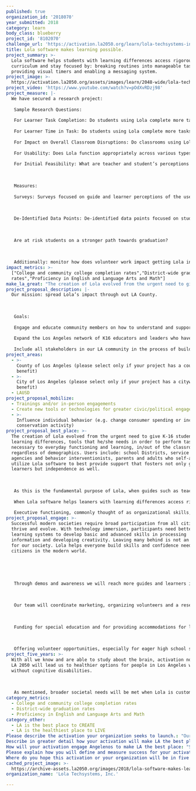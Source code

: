```yaml
---
published: true
organization_id: '2018070'
year_submitted: 2018
category: learn
body_class: blueberry
project_id: '8102070'
challenge_url: 'https://activation.la2050.org/learn/lola-techsystems-inc/'
title: Lola software makes learning possible.
project_summary: >-
  Lola software helps students with learning differences access rigorous
  curriculum and stay focused by: breaking routines into manageable tasks,
  providing visual timers and enabling a messaging system.
project_image: >-
  https://activation.la2050.org/assets/images/learn/2048-wide/lola-techsystems-inc.jpg
project_video: 'https://www.youtube.com/watch?v=pOdXvRDzj98'
project_measure: |-
  We have secured a research project:
   
   Sample Research Questions:
   
   For Learner Task Completion: Do students using Lola complete more tasks during classroom time than without Lola?
   
   For Learner Time in Task: Do students using Lola complete more tasks on time, than without Lola?
   
   For Impact on Overall Classroom Disruptions: Do classrooms using Lola have fewer disruptions than classrooms not using Lola?
   
   For Usability: Does Lola function appropriately across various types of devices, various academic content areas, various student ability level, and various instructional activities?
   
   For Initial Feasibility: What are teacher and student’s perceptions and satisfaction with Lola as a technological support for individual student time on task, student task completion, and impact on overall classroom disruptions.
   
    
   
   Measures:
   
   Surveys: Surveys focused on guide and learner perceptions of the user friendliness of Lola’s Messaging System and Visual Timers will be implemented at both pre and post stages of the study.
   
    
   
   De-Identified Data Points: De-identified data points focused on students and teachers frequency of use of Lola Messaging System and Visual Timers, individual student task completion, and overall classroom task completion will be collected from Lola data system.
   
   
   
   Are at risk students on a stronger path towards graduation?
   
    
   
   Additionally: monitor how does volunteer work impact getting Lola into the the hands of those who need support. Along with impact on the volunteer experience.
impact_metrics: >-
  ["College and community college completion rates","District-wide graduation
  rates","Proficiency in English and Language Arts and Math"]
make_la_great: "The creation of Lola evolved from the urgent need to give K-16 students, with learning differences, tools that he/she needs in order to perform tasks necessary to everyday functioning and learning, in/out of the classroom, regardless of demographics. Users include: school Districts, service provider agencies and behavior interventionists, parents and adults who self-assign utilize Lola software to best provide support that fosters not only growth in learners but independence as well.\r\n \r\n  \r\n \r\n As this is the fundamental purpose of Lola, when guides such as teachers/support personnel/parents utilize all that Lola offers, classrooms and other settings see an increase in ALL student engagement, in promotion of students with below proficient and/or higher skills, along with an increase of teacher effectiveness on classroom management and delivery of instruction in general and access to rigorous curriculum, no matter where the teacher is in his/her career or school address.\r\n \r\n When Lola software helps leaners with learning differences access rigorous curriculum and stay focused by: breaking routines into manageable tasks, providing visual timers, and enabling a messaging system for support, community realizes the value because the learning environment becomes more efficient/effective. \r\n \r\n Executive functioning, commonly thought of as organizational skills, are something that typically developing students acquire over time, but students with various types of learning differences find especially difficult to overcome when reaching for academic success. Approximately 13% of the 55 million preK-12 students in the United States are diagnosed as needing special education services; 64% of these students are categorically labeled as having a Learning Disability or Specific Learning Disability (NCES, 2015). Learning Disabilities and/or Specific Learning Disability can include Dyslexia, Dyscalculia, Auditory and Visual Processing Disorders, and Dysgraphia. Additionally, students with Traumatic Brain Injuries, Other Health Impairments, Attention Deficit Disorder, Attention Deficit Hyperactivity Disorder, and Autism Spectrum Disorder also struggle with executive functioning. Since 2000, categorical areas such as Other Health Impairments and Autism Spectrum Disorders have seen more than 400% increase in diagnosis (NCES, 2015). Supporting the executive functioning of students diagnosed with Learning Disabilities, Traumatic Brain Injuries, Other Health Impairments, and Autism Spectrum Disorders has plagued educators and families alike. Arguably, the most frustrating situations for educators and parents alike include: not being able to support children by giving each child the tools he/she needs to navigate through his or her day with confidence and independence."
project_proposal_description: |-
  Our mission: spread Lola’s impact through out LA County. 
   
   
   
   Goals: 
   
   Engage and educate community members on how to understand and support people who struggle with learning.
   
   Expand the Los Angeles network of K16 educators and leaders who have a knowledge base and the tools to work with people with learning differences toward a goal of independence.
   
   Include all stakeholders in our LA community in the process of building healthy self-esteem for those who guide side-by-side with those who learn.
project_areas:
  - >-
    County of Los Angeles (please select only if your project has a countywide
    benefit)
  - >-
    City of Los Angeles (please select only if your project has a citywide
    benefit)
  - LAUSD
project_proposal_mobilize:
  - Trainings and/or in-person engagements
  - Create new tools or technologies for greater civic/political engagement
  - >-
    Influence individual behavior (e.g. change consumer spending or increase
    conservation activity)
project_proposal_best_place: >-
  The creation of Lola evolved from the urgent need to give K-16 students, with
  learning differences, tools that he/she needs in order to perform tasks
  necessary to everyday functioning and learning, in/out of the classroom,
  regardless of demographics. Users include: school Districts, service provider
  agencies and behavior interventionists, parents and adults who self-assign
  utilize Lola software to best provide support that fosters not only growth in
  learners but independence as well.
   
    
   
   As this is the fundamental purpose of Lola, when guides such as teachers/support personnel/parents utilize all that Lola offers, classrooms and other settings see an increase in ALL student engagement, in promotion of students with below proficient and/or higher skills, along with an increase of teacher effectiveness on classroom management and delivery of instruction in general and access to rigorous curriculum, no matter where the teacher is in his/her career or school address.
   
   When Lola software helps leaners with learning differences access rigorous curriculum and stay focused by: breaking routines into manageable tasks, providing visual timers, and enabling a messaging system for support, community realizes the value because the learning environment becomes more efficient/effective. 
   
   Executive functioning, commonly thought of as organizational skills, are something that typically developing students acquire over time, but students with various types of learning differences find especially difficult to overcome when reaching for academic success. Approximately 13% of the 55 million preK-12 students in the United States are diagnosed as needing special education services; 64% of these students are categorically labeled as having a Learning Disability or Specific Learning Disability (NCES, 2015). Learning Disabilities and/or Specific Learning Disability can include Dyslexia, Dyscalculia, Auditory and Visual Processing Disorders, and Dysgraphia. Additionally, students with Traumatic Brain Injuries, Other Health Impairments, Attention Deficit Disorder, Attention Deficit Hyperactivity Disorder, and Autism Spectrum Disorder also struggle with executive functioning. Since 2000, categorical areas such as Other Health Impairments and Autism Spectrum Disorders have seen more than 400% increase in diagnosis (NCES, 2015). Supporting the executive functioning of students diagnosed with Learning Disabilities, Traumatic Brain Injuries, Other Health Impairments, and Autism Spectrum Disorders has plagued educators and families alike. Arguably, the most frustrating situations for educators and parents alike include: not being able to support children by giving each child the tools he/she needs to navigate through his or her day with confidence and independence.
project_proposal_engage: >-
  Successful modern societies require broad participation from all citizens to
  thrive and evolve. With technology immersion, participants need better
  learning systems to develop basic and advanced skills in processing
  information and developing creativity. Leaving many behind is not an option
  for our society. Lola helps everyone build skills and confidence needed by all
  citizens in the modern world.
   
   
   
   
   
   Through demos and awareness we will reach more guides and learners in Los Angeles who do not know that with just the right amount of support we can transform a struggling learning into an independent confident learner.Our research team will inform next steps, to make sure we continue on the best path.
   
   
   
   Our team will coordinate marketing, organizing volunteers and a research project. We will target our already existing schools network, both LAUSD, non-charter, charter schools, LA higher Ed Institutions and regional centers serving people with disabilities. With a get the word out and providing that Lola is here to help- activating 100,000 learners is doable. 
   
   
   
   Funding for special education and for providing accommodations for learners in higher education can be used, and actually saves money, on Lola.
   
   
   
   Offering volunteer opportunities, especially for eager high school students, to help explain and board users will be a win-win for the volunteers and new Lola users. These activities with develop growth mindsets and an understanding of differences both in/out of the classroom.
project_five_years: >-
  With all we know and are able to study about the brain, activation now within
  LA 2050 will lead us to healthier options for people in Los Angeles with and
  without cognitive disabilities.
   
   
   
   As mentioned, broader societal needs will be met when Lola is customized for use by parents (already in pilot), Teacher Ed Institutions (of which UCLA has rolled out 2017) and therapists working with Brain Trauma ( a pilot in the works).
category_metrics:
  - College and community college completion rates
  - District-wide graduation rates
  - Proficiency in English and Language Arts and Math
category_other:
  - LA is the best place to CREATE
  - LA is the healthiest place to LIVE
Please describe the activation your organization seeks to launch.: "Our mission: spread Lola’s impact through out LA County. \r\n\r\nGoals: \r\nEngage and educate community members on how to understand and support people who struggle with learning.\r\nExpand the Los Angeles network of  K16 educators and leaders who have a knowledge base and the tools to work with people with learning differences toward a goal of independence.\r\nInclude all stakeholders in our LA community in the process of building healthy self-esteem for those who guide side-by-side with those who learn."
Describe in greater detail how your activation will make LA the best place?: "The creation of Lola evolved from the urgent need to give K-16 students, with learning differences, tools that he/she needs in order to perform tasks necessary to everyday functioning and learning, in/out of the classroom, regardless of demographics. Users include: school Districts, service provider agencies and behavior interventionists, parents and adults who self-assign utilize Lola software to best provide support that fosters not only growth in learners but independence as well.\r\n \r\nAs this is the fundamental purpose of Lola, when guides such as teachers/support personnel/parents utilize all that Lola offers, classrooms and other settings see an increase in ALL student engagement, in promotion of students with below proficient and/or higher skills, along with an increase of teacher effectiveness on classroom management and delivery of instruction in general and access to rigorous curriculum, no matter where the teacher is in his/her career or school address.\r\nWhen Lola software helps leaners  with learning differences access rigorous curriculum and stay focused by: breaking routines into manageable tasks, providing visual timers, and enabling a messaging system for support, community realizes the value because the learning environment becomes more efficient/effective. \r\nExecutive functioning, commonly thought of as organizational skills, are something that typically developing students acquire over time, but students with various types of learning differences find especially difficult to overcome when reaching for academic success. Approximately 13% of the 55 million preK-12 students in the United States are diagnosed as needing special education services; 64% of these students are categorically labeled as having a Learning Disability or Specific Learning Disability (NCES, 2015). Learning Disabilities and/or Specific Learning Disability can include Dyslexia, Dyscalculia, Auditory and Visual Processing Disorders, and Dysgraphia.  Additionally, students with Traumatic Brain Injuries, Other Health Impairments, Attention Deficit Disorder, Attention Deficit Hyperactivity Disorder, and Autism Spectrum Disorder also struggle with executive functioning. Since 2000, categorical areas such as Other Health Impairments and Autism Spectrum Disorders have seen more than 400% increase in diagnosis (NCES, 2015). Supporting the executive functioning of students diagnosed with Learning Disabilities, Traumatic Brain Injuries, Other Health Impairments, and Autism Spectrum Disorders has plagued educators and families alike. Arguably, the most frustrating situations for educators and parents alike include: not being able to support children by giving each child the tools he/she needs to navigate through his or her day with confidence and independence.\r\n"
How will your activation engage Angelenos to make LA the best place: "Successful modern societies require broad participation from all citizens to thrive and evolve. With technology immersion, participants need better learning systems to develop basic and advanced skills in processing information and developing creativity. Leaving many behind is not an option for our society. Lola helps everyone build skills and confidence needed by all citizens in the modern world.\r\n\r\n\r\nThrough demos and awareness we will reach more guides and learners in Los Angeles who do not know that with just the right amount of support we can transform a struggling learning into an independent confident learner.Our research team will inform next steps, to make sure we continue on the best path.\r\n\r\nOur team will coordinate marketing, organizing volunteers and a research project. We will target our already existing schools network, both LAUSD, non-charter, charter schools, LA higher Ed Institutions and regional centers serving people with disabilities. With a get the word out and providing that Lola is here to help- activating 100,000 learners is doable. \r\n\r\nFunding for special education and for providing accommodations for learners in higher education can be used, and actually saves money, on Lola.\r\n\r\nOffering volunteer opportunities, especially for eager high school students, to help explain and board users will be a win-win for the volunteers and new Lola users. These activities with develop growth mindsets and an understanding of differences both in/out of the classroom.\r\n \r\n\r\n\r\n\r\n "
Please explain how you will define and measure success for your activation.: "We have secured a research project:\r\nSample Research Questions:\r\nFor Learner Task Completion: Do students using Lola complete more tasks during classroom time than without Lola?\r\nFor Learner Time in Task: Do students using Lola complete more tasks on time, than without Lola?\r\nFor Impact on Overall Classroom Disruptions: Do classrooms using Lola have fewer disruptions than classrooms not using Lola?\r\nFor Usability: Does Lola function appropriately across various types of devices,  various academic content areas, various student ability level, and various instructional activities?\r\nFor Initial Feasibility: What are teacher and student’s  perceptions and satisfaction with Lola as a technological support for individual student time on task, student task completion, and impact on overall classroom disruptions.\r\n \r\nMeasures:\r\nSurveys: Surveys focused on guide and learner perceptions of the user friendliness of Lola’s Messaging System and Visual Timers will be implemented at both pre and post stages of the study.\r\n \r\nDe-Identified Data Points: De-identified data points focused on students and teachers frequency of use of Lola Messaging System and Visual Timers, individual student task completion, and overall classroom task completion will be collected from Lola data system.\r\n\r\nAre at risk students on a stronger path towards graduation?\r\n \r\nAdditionally: monitor how does volunteer work impact getting Lola into the the hands of those who need support. Along with impact on the volunteer experience."
Where do you hope this activation or your organization will be in five years?: "With all we know and are able to study about the brain, activation now within LA 2050 will lead us to healthier options for people in Los Angeles with and without cognitive disabilities.\r\n\r\nAs mentioned, broader societal needs will be met when Lola is customized for use by parents (already in pilot),  Teacher Ed Institutions (of which UCLA has rolled out 2017) and  therapists working with Brain Trauma ( a pilot in the works). "
cached_project_image: >-
  https://archive-assets.la2050.org/images/2018/lola-software-makes-learning-possible/activation.la2050.org/assets/images/learn/2048-wide/lola-techsystems-inc.jpg
organization_name: 'Lola Techsystems, Inc.'

---
```

